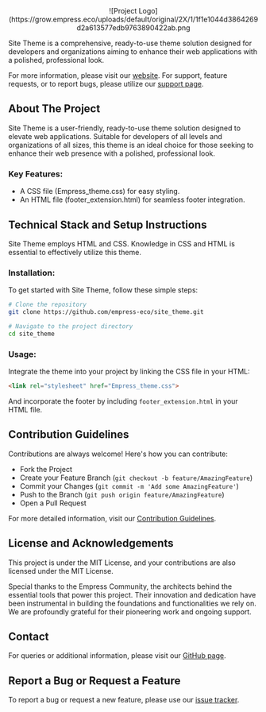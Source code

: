 <div align="center">
![Project Logo](https://grow.empress.eco/uploads/default/original/2X/1/1f1e1044d3864269d2a613577edb9763890422ab.png<br/>
</div>

Site Theme is a comprehensive, ready-to-use theme solution designed for developers and organizations aiming to enhance their web applications with a polished, professional look. 

For more information, please visit our [website](https://empress.eco/). For support, feature requests, or to report bugs, please utilize our [support page](https://grow.empress.eco/).

## About The Project
Site Theme is a user-friendly, ready-to-use theme solution designed to elevate web applications. Suitable for developers of all levels and organizations of all sizes, this theme is an ideal choice for those seeking to enhance their web presence with a polished, professional look.

### Key Features:
- A CSS file (Empress_theme.css) for easy styling.
- An HTML file (footer_extension.html) for seamless footer integration.

## Technical Stack and Setup Instructions
Site Theme employs HTML and CSS. Knowledge in CSS and HTML is essential to effectively utilize this theme.

### Installation: 
To get started with Site Theme, follow these simple steps:

```sh
# Clone the repository
git clone https://github.com/empress-eco/site_theme.git

# Navigate to the project directory
cd site_theme
```

### Usage: 
Integrate the theme into your project by linking the CSS file in your HTML:

```html
<link rel="stylesheet" href="Empress_theme.css">
```

And incorporate the footer by including `footer_extension.html` in your HTML file.

## Contribution Guidelines
Contributions are always welcome! Here's how you can contribute:

- Fork the Project
- Create your Feature Branch (`git checkout -b feature/AmazingFeature`)
- Commit your Changes (`git commit -m 'Add some AmazingFeature'`)
- Push to the Branch (`git push origin feature/AmazingFeature`)
- Open a Pull Request

For more detailed information, visit our [Contribution Guidelines](https://github.com/empress-eco/site_theme/blob/master/CONTRIBUTING.md).

## License and Acknowledgements
This project is under the MIT License, and your contributions are also licensed under the MIT License.

Special thanks to the Empress Community, the architects behind the essential tools that power this project. Their innovation and dedication have been instrumental in building the foundations and functionalities we rely on. We are profoundly grateful for their pioneering work and ongoing support.

## Contact
For queries or additional information, please visit our [GitHub page](https://github.com/empress-eco/).

## Report a Bug or Request a Feature
To report a bug or request a new feature, please use our [issue tracker](https://github.com/empress-eco/site_theme/issues).